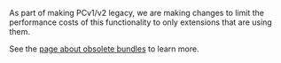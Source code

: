 <properties title="" pageTitle="Parameter collection" description="" authors="alvarorahul" />

As part of making PCv1/v2 legacy, we are making changes to limit the performance costs of this functionality to only extensions that are using them.

See the [page about obsolete bundles](/documentation/articles/portalfx-extension-reference-obsolete-bundle) to learn more.
